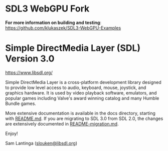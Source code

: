 # SDL3 WebGPU Fork

**For more information on building and testing**:
https://github.com/klukaszek/SDL3-WebGPU-Examples

# Simple DirectMedia Layer (SDL) Version 3.0

https://www.libsdl.org/

Simple DirectMedia Layer is a cross-platform development library designed
to provide low level access to audio, keyboard, mouse, joystick, and graphics
hardware. It is used by video playback software, emulators, and popular games
including Valve's award winning catalog and many Humble Bundle games.

More extensive documentation is available in the docs directory, starting
with [README.md](docs/README.md). If you are migrating to SDL 3.0 from SDL 2.0,
the changes are extensively documented in [README-migration.md](docs/README-migration.md).

Enjoy!

Sam Lantinga (slouken@libsdl.org)
